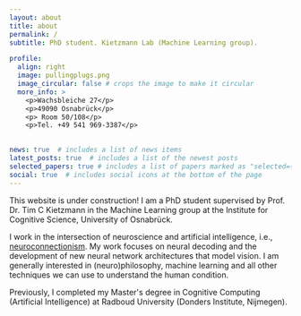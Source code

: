 ```yaml
---
layout: about
title: about
permalink: /
subtitle: PhD student. Kietzmann Lab (Machine Learning group). 

profile:
  align: right
  image: pullingplugs.png
  image_circular: false # crops the image to make it circular
  more_info: >
    <p>Wachsbleiche 27</p>
    <p>49090 Osnabrück</p>
    <p> Room 50/108</p>
    <p>Tel. +49 541 969-3387</p>
    

news: true  # includes a list of news items
latest_posts: true  # includes a list of the newest posts
selected_papers: true # includes a list of papers marked as "selected={true}"
social: true  # includes social icons at the bottom of the page
---
```


This website is under construction! 
I am a PhD student supervised by Prof. Dr. Tim C Kietzmann in the Machine Learning group at the Institute for Cognitive Science, University of Osnabrück. 

I work in the intersection of neuroscience and artificial intelligence, i.e., [neuroconnectionism](https://www.nature.com/articles/s41583-023-00705-w). My work focuses on neural decoding and the development of new neural network architectures that model vision. I am generally interested in (neuro)philosophy, machine learning and all other techniques we can use to understand the human condition. 

  Previously, I completed my Master's degree in Cognitive Computing (Artificial Intelligence) at Radboud University (Donders Institute, Nijmegen). 

